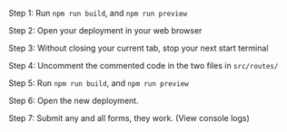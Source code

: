 Step 1: Run `npm run build`, and `npm run preview`

Step 2: Open your deployment in your web browser

Step 3: Without closing your current tab, stop your next start terminal

Step 4: Uncomment the commented code in the two files in `src/routes/`

Step 5: Run `npm run build`, and `npm run preview`

Step 6: Open the new deployment.

Step 7: Submit any and all forms, they work. (View console logs)
